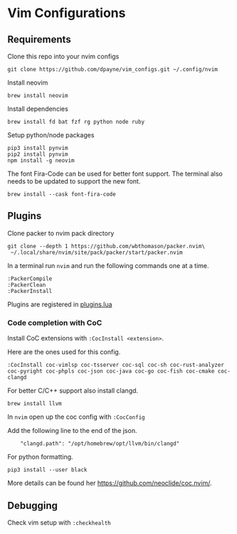 # Vim Configurations

## Requirements

Clone this repo into your nvim configs

```
git clone https://github.com/dpayne/vim_configs.git ~/.config/nvim
```

Install neovim

```
brew install neovim
```

Install dependencies

```
brew install fd bat fzf rg python node ruby
```

Setup python/node packages

```
pip3 install pynvim
pip2 install pynvim
npm install -g neovim
```

The font Fira-Code can be used for better font support. The terminal also needs to be updated to support the new font.
```
brew install --cask font-fira-code
```

## Plugins

Clone packer to nvim pack directory

```
git clone --depth 1 https://github.com/wbthomason/packer.nvim\
 ~/.local/share/nvim/site/pack/packer/start/packer.nvim
```

 In a terminal run `nvim` and run the following commands one at a time.

```
:PackerCompile
:PackerClean
:PackerInstall
```

Plugins are registered in [plugins.lua](lua/plugins.lua)

### Code completion with CoC

Install CoC extensions with `:CocInstall <extension>`.

Here are the ones used for this config.

```
:CocInstall coc-vimlsp coc-tsserver coc-sql coc-sh coc-rust-analyzer coc-pyright coc-phpls coc-json coc-java coc-go coc-fish coc-cmake coc-clangd
```

For better C/C++ support also install clangd.

`brew install llvm`

In `nvim` open up the coc config with
`:CocConfig`

Add the following line to the end of the json.
```
    "clangd.path": "/opt/homebrew/opt/llvm/bin/clangd"
```

For python formatting.

`pip3 install --user black`

More details can be found her https://github.com/neoclide/coc.nvim/.

## Debugging

Check vim setup with `:checkhealth`
